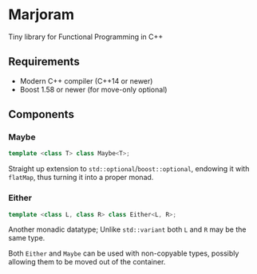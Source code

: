 # Marjoram
Tiny library for Functional Programming in C++

## Requirements

- Modern C++ compiler (C++14 or newer)
- Boost 1.58 or newer (for move-only optional)

## Components

### Maybe
```c++
template <class T> class Maybe<T>;
```
Straight up extension to `std::optional`/`boost::optional`, endowing it with
`flatMap`, thus turning it into a proper monad.

### Either
```c++
template <class L, class R> class Either<L, R>;
```
Another monadic datatype; Unlike `std::variant` both `L` and `R` may be the
same type.

Both `Either` and `Maybe` can be used with non-copyable types, possibly
allowing them to be moved out of the container.
